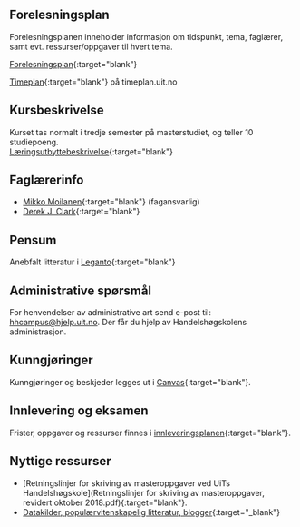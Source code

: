 

## Forelesningsplan  

Forelesningsplanen inneholder informasjon om tidspunkt, tema, faglærer, samt evt. ressurser/oppgaver til hvert tema.  

[Forelesningsplan](forelesningsplan.html){:target="blank"}
 


[Timeplan](https://timeplan.uit.no/emne_timeplan.php?sem=22h&module%5B%5D=SOK-3073-1){:target="blank"} på timeplan.uit.no


## Kursbeskrivelse 

Kurset tas normalt i tredje semester på masterstudiet, og teller 10 studiepoeng.  
[Læringsutbyttebeskrivelse](https://uit.no/utdanning/emner/emne?p_document_id=766154){:target="blank"}

## Faglærerinfo  

- [Mikko Moilanen](https://uit.no/ansatte/person?p_document_id=200602){:target="blank"} (fagansvarlig)
- [Derek J. Clark](https://uit.no/ansatte/derek.clark){:target="blank"}
  
## Pensum

Anebfalt litteratur i [Leganto]([https://bibsys-c.alma.exlibrisgroup.com/leganto/public/47BIBSYS_UBTO/lists/8510166510002205?auth=SAML](https://bibsys-c.alma.exlibrisgroup.com/leganto/readinglist/lists/9284255260002205?auth=SAML)){:target="blank"}  


## Administrative spørsmål

For henvendelser av administrative art send e-post til: <hhcampus@hjelp.uit.no>. Der får du hjelp av Handelshøgskolens administrasjon.     


## Kunngjøringer  

Kunngjøringer og beskjeder legges ut i [Canvas](https://uit.instructure.com/courses/26966){:target="blank"}.


## Innlevering og eksamen  
  

Frister, oppgaver og ressurser finnes i [innleveringsplanen](innleveringer.html){:target="blank"}.    






## Nyttige ressurser  

- [Retningslinjer for skriving av masteroppgaver ved UiTs Handelshøgskole](Retningslinjer for skriving av masteroppgaver, revidert oktober 2018.pdf){:target="blank"}.  
- [Datakilder, populærvitenskapelig litteratur, blogger](nyttige_ressurser.html){:target="_blank"}



